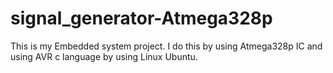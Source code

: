 # signal_generator-Atmega328p
This is my Embedded system project. I do this by using Atmega328p IC and using AVR c language by using Linux Ubuntu.
